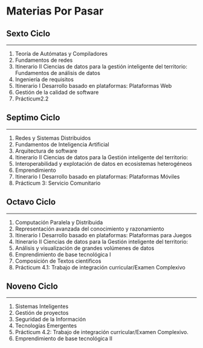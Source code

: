 # Materias Por Pasar

## Sexto Ciclo 
-------------------------------------------------------
1. Teoría de Autómatas y Compiladores
2. Fundamentos de redes
3. Itinerario II Ciencias de datos para la gestión inteligente del territorio: Fundamentos de análisis de datos
4. Ingeniería de requisitos
5. Itinerario I Desarrollo basado en plataformas: Plataformas Web
6. Gestión de la calidad de software
7. Prácticum2.2

## Septimo Ciclo
-------------------------------------------------------
1. Redes y Sistemas Distribuidos
2. Fundamentos de Inteligencia Artificial
3. Arquitectura de software
4. Itinerario II Ciencias de datos para la Gestión inteligente del territorio:
5. Interoperabilidad y explotación de datos en ecosistemas heterogéneos
6. Emprendimiento
7. Itinerario I Desarrollo basado en plataformas: Plataformas Móviles
8. Prácticum 3: Servicio Comunitario

## Octavo Ciclo
-------------------------------------------------------
1. Computación Paralela y Distribuida
2. Representación avanzada del conocimiento y razonamiento
3. Itinerario I Desarrollo basado en plataformas: Plataformas para Juegos
4. Itinerario II Ciencias de datos para la Gestión inteligente del territorio:
5. Análisis y visualización de grandes volúmenes de datos
6. Emprendimiento de base tecnológica I
7. Composición de Textos cientificos
8. Prácticum 4.1: Trabajo de integración curricular/Examen Complexivo
   
## Noveno Ciclo
-------------------------------------------------------
1. Sistemas Inteligentes
2. Gestión de proyectos
3. Seguridad de la Información
4. Tecnologías Emergentes
5. Prácticum 4.2: Trabajo de integración curricular/Examen Complexivo.
6. Emprendimiento de base tecnológica II

